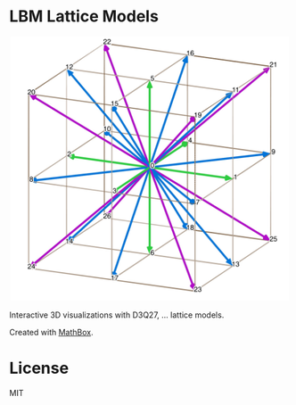 # LBM Lattice Models

<p align="center"><img width="500" alt="MathworldVR" src="https://raw.githubusercontent.com/michaltakac/lbm-lattice-models/main/img/d3q27.jpg"></p>

Interactive 3D visualizations with D3Q27, ... lattice models.

Created with [MathBox](https://gitgud.io/unconed/mathbox/).

# License

MIT
